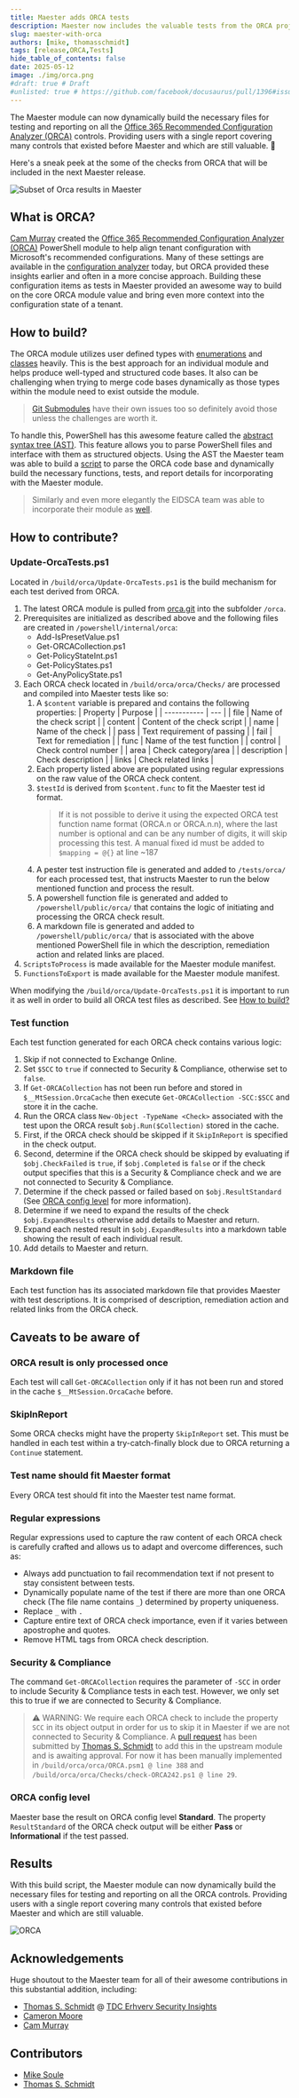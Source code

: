 ```yaml
---
title: Maester adds ORCA tests
description: Maester now includes the valuable tests from the ORCA project
slug: maester-with-orca
authors: [mike, thomasschmidt]
tags: [release,ORCA,Tests]
hide_table_of_contents: false
date: 2025-05-12
image: ./img/orca.png
#draft: true # Draft
#unlisted: true # https://github.com/facebook/docusaurus/pull/1396#issuecomment-487561180
---
```


The Maester module can now dynamically build the necessary files for testing and reporting on all the [Office 365 Recommended Configuration Analyzer (ORCA)](https://github.com/cammurray/orca) controls. Providing users with a single report covering many controls that existed before Maester and which are still valuable. 🚀

<!-- truncate -->

Here's a sneak peek at the some of the checks from ORCA that will be included in the next Maester release.

![Subset of Orca results in Maester](img/maester-results.png)

## What is ORCA?

[Cam Murray](https://github.com/cammurray) created the [Office 365 Recommended Configuration Analyzer (ORCA)](https://github.com/cammurray/orca) PowerShell module to help align tenant configuration with Microsoft's recommended configurations. Many of these settings are available in the [configuration analyzer](https://learn.microsoft.com/en-us/defender-office-365/configuration-analyzer-for-security-policies) today, but ORCA provided these insights earlier and often in a more concise approach. Building these configuration items as tests in Maester provided an awesome way to build on the core ORCA module value and bring even more context into the configuration state of a tenant.

## How to build?

The ORCA module utilizes user defined types with [enumerations](https://learn.microsoft.com/en-us/powershell/module/microsoft.powershell.core/about/about_enum) and [classes](https://learn.microsoft.com/en-us/powershell/module/microsoft.powershell.core/about/about_classes) heavily. This is the best approach for an individual module and helps produce well-typed and structured code bases. It also can be challenging when trying to merge code bases dynamically as those types within the module need to exist outside the module.

> [Git Submodules](https://git-scm.com/book/en/v2/Git-Tools-Submodules) have their own issues too so definitely avoid those unless the challenges are worth it.

To handle this, PowerShell has this awesome feature called the [abstract syntax tree (AST)](https://learn.microsoft.com/en-us/dotnet/api/system.management.automation.language.ast). This feature allows you to parse PowerShell files and interface with them as structured objects. Using the AST the Maester team was able to build a [script](https://github.com/maester365/maester/blob/main/build/orca/Update-OrcaTests.ps1) to parse the ORCA code base and dynamically build the necessary functions, tests, and report details for incorporating with the Maester module.

> Similarly and even more elegantly the EIDSCA team was able to incorporate their module as [well](https://github.com/maester365/maester/blob/main/build/eidsca/Update-EidscaTests.ps1).

## How to contribute?

### Update-OrcaTests.ps1

Located in `/build/orca/Update-OrcaTests.ps1` is the build mechanism for each test derived from ORCA.

1. The latest ORCA module is pulled from [orca.git](https://github.com/cammurray/orca.git) into the subfolder `/orca`.
2. Prerequisites are initialized as described above and the following files are created in `/powershell/internal/orca`:
    - Add-IsPresetValue.ps1
    - Get-ORCACollection.ps1
    - Get-PolicyStateInt.ps1
    - Get-PolicyStates.ps1
    - Get-AnyPolicyState.ps1
3. Each ORCA check located in `/build/orca/orca/Checks/` are processed and compiled into Maester tests like so:
    1. A `$content` variable is prepared and contains the following properties:
        | Property | Purpose |
        | ----------- | --- |
        | file        | Name of the check script  |
        | content     | Content of the check script |
        | name        | Name of the check |
        | pass        | Text requirement of passing |
        | fail        | Text for remediation |
        | func        | Name of the test function |
        | control     | Check control number |
        | area        | Check category/area |
        | description | Check description |
        | links       | Check related links |
    2. Each property listed above are populated using regular expressions on the raw value of the ORCA check content.
    3. `$testId` is derived from `$content.func` to fit the Maester test id format.
        > If it is not possible to derive it using the expected ORCA test function name format (ORCA.n or ORCA.n.n), where the last number is optional and can be any number of digits, it will skip processing this test. A manual fixed id must be added to `$mapping = @{}` at line ~187
    4. A pester test instruction file is generated and added to `/tests/orca/` for each processed test, that instructs Maester to run the below mentioned function and process the result.
    5. A powershell function file is generated and added to `/powershell/public/orca/` that contains the logic of initiating and processing the ORCA check result.
    6. A markdown file is generated and added to `/powershell/public/orca/` that is associated with the above mentioned PowerShell file in which the description, remediation action and related links are placed.
4. `ScriptsToProcess` is made available for the Maester module manifest.
5. `FunctionsToExport` is made available for the Maester module manifest.

When modifying the `/build/orca/Update-OrcaTests.ps1` it is important to run it as well in order to build all ORCA test files as described. See [How to build?](#how-to-build)

### Test function

Each test function generated for each ORCA check contains various logic:

1. Skip if not connected to Exchange Online.
2. Set `$SCC` to `true` if connected to Security & Compliance, otherwise set to `false`.
3. If `Get-ORCACollection` has not been run before and stored in `$__MtSession.OrcaCache` then execute `Get-ORCACollection -SCC:$SCC` and store it in the cache.
4. Run the ORCA class `New-Object -TypeName <Check>` associated with the test upon the ORCA result `$obj.Run($Collection)` stored in the cache.
5. First, if the ORCA check should be skipped if it `SkipInReport` is specified in the check output.
6. Second, determine if the ORCA check should be skipped by evaluating if `$obj.CheckFailed` is `true`, if `$obj.Completed` is `false` or if the check output specifies that this is a Security & Compliance check and we are not connected to Security & Compliance.
7. Determine if the check passed or failed based on `$obj.ResultStandard` (See [ORCA config level](#orca-config-level) for more information).
8. Determine if we need to expand the results of the check `$obj.ExpandResults` otherwise add details to Maester and return.
9. Expand each nested result in `$obj.ExpandResults` into a markdown table showing the result of each individual result.
10. Add details to Maester and return.

### Markdown file

Each test function has its associated markdown file that provides Maester with test descriptions. It is comprised of description, remediation action and related links from the ORCA check.

## Caveats to be aware of

### ORCA result is only processed once

Each test will call `Get-ORCACollection` only if it has not been run and stored in the cache `$__MtSession.OrcaCache` before.

### SkipInReport

Some ORCA checks might have the property `SkipInReport` set. This must be handled in each test within a try-catch-finally block due to ORCA returning a `Continue` statement.

### Test name should fit Maester format

Every ORCA test should fit into the Maester test name format.

### Regular expressions

Regular expressions used to capture the raw content of each ORCA check is carefully crafted and allows us to adapt and overcome differences, such as:

- Always add punctuation to fail recommendation text if not present to stay consistent between tests.
- Dynamically populate name of the test if there are more than one ORCA check (The file name contains `_`) determined by property uniqueness.
- Replace `_` with `.`
- Capture entire text of ORCA check importance, even if it varies between apostrophe and quotes.
- Remove HTML tags from ORCA check description.

### Security & Compliance

The command `Get-ORCACollection` requires the parameter of `-SCC` in order to include Security & Compliance tests in each test. However, we only set this to true if we are connected to Security & Compliance.

> ⚠️ WARNING: We require each ORCA check to include the property `SCC` in its object output in order for us to skip it in Maester if we are not connected to Security & Compliance. A [pull request](https://github.com/cammurray/orca/pull/326) has been submitted by [Thomas S. Schmidt](https://github.com/tdcthosc) to add this in the upstream module and is awaiting approval. For now it has been manually implemented in `/build/orca/orca/ORCA.psm1 @ line 388` and `/build/orca/orca/Checks/check-ORCA242.ps1 @ line 29`.

### ORCA config level

Maester base the result on ORCA config level **Standard**. The property `ResultStandard` of the ORCA check output will be either **Pass** or **Informational** if the test passed.

## Results

With this build script, the Maester module can now dynamically build the necessary files for testing and reporting on all the ORCA controls. Providing users with a single report covering many controls that existed before Maester and which are still valuable.

![ORCA](img/orca.png)

## Acknowledgements

Huge shoutout to the Maester team for all of their awesome contributions in this substantial addition, including:
* [Thomas S. Schmidt](https://github.com/tdcthosc) @ [TDC Erhverv Security Insights](https://tdc.dk/securityinsights/)
* [Cameron Moore](https://github.com/moorereason)
* [Cam Murray](https://github.com/cammurray)

## Contributors

- [Mike Soule](/blog/authors/mike)
- [Thomas S. Schmidt](/blog/authors/thomasschmidt)
